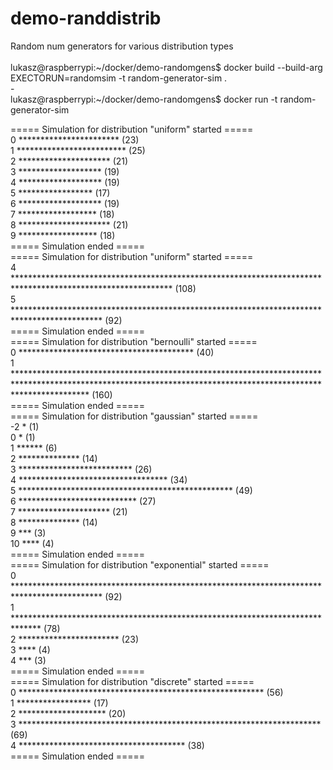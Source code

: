 # demo-randdistrib
Random num generators for various distribution types
<br><br>
lukasz@raspberrypi:\~/docker/demo-randomgens$ docker build --build-arg EXECTORUN=randomsim -t random-generator-sim .<br>
-<br>
lukasz@raspberrypi:\~/docker/demo-randomgens$ docker run -t random-generator-sim<br>

===== Simulation for distribution "uniform" started =====<br>
 0 *********************** (23)<br>
 1 ************************* (25)<br>
 2 ********************* (21)<br>
 3 ******************* (19)<br>
 4 ******************* (19)<br>
 5 ***************** (17)<br>
 6 ******************* (19)<br>
 7 ****************** (18)<br>
 8 ********************* (21)<br>
 9 ****************** (18)<br>
===== Simulation ended =====<br>
===== Simulation for distribution "uniform" started =====<br>
 4 ************************************************************************************************************ (108)<br>
 5 ******************************************************************************************** (92)<br>
===== Simulation ended =====<br>
===== Simulation for distribution "bernoulli" started =====<br>
 0 **************************************** (40)<br>
 1 **************************************************************************************************************************************************************** (160)<br>
===== Simulation ended =====<br>
===== Simulation for distribution "gaussian" started =====<br>
-2 * (1)<br>
 0 * (1)<br>
 1 ****** (6)<br>
 2 ************** (14)<br>
 3 ************************** (26)<br>
 4 ********************************** (34)<br>
 5 ************************************************* (49)<br>
 6 *************************** (27)<br>
 7 ********************* (21)<br>
 8 ************** (14)<br>
 9 *** (3)<br>
10 **** (4)<br>
===== Simulation ended =====<br>
===== Simulation for distribution "exponential" started =====<br>
 0 ******************************************************************************************** (92)<br>
 1 ****************************************************************************** (78)<br>
 2 *********************** (23)<br>
 3 **** (4)<br>
 4 *** (3)<br>
===== Simulation ended =====<br>
===== Simulation for distribution "discrete" started =====<br>
 0 ******************************************************** (56)<br>
 1 ***************** (17)<br>
 2 ******************** (20)<br>
 3 ********************************************************************* (69)<br>
 4 ************************************** (38)<br>
===== Simulation ended =====
